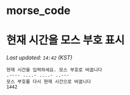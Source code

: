 # morse_code
# 현재 시간을 모스 부호 표시
<!-- MORSE_TIME_START -->
_Last updated: `14:42` (KST)_

```
현재 시간을 입력하세요. 모스 부호로 바꿉니다
.---- ....- ....- ..---
모스 부호를 다시 현재 시간으로 바꿉니다
1442
```
<!-- MORSE_TIME_END -->
